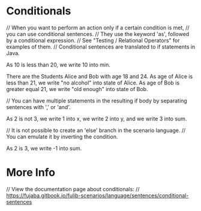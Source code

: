 # Conditionals

// When you want to perform an action only if a certain condition is met,
// you can use conditional sentences.
// They use the keyword 'as', followed by a conditional expression.
// See "Testing / Relational Operators" for examples of them.
// Conditional sentences are translated to if statements in Java.

As 10 is less than 20, we write 10 into min.

There are the Students Alice and Bob with age 18 and 24.
As age of Alice is less than 21, we write "no alcohol" into state of Alice.
As age of Bob is greater equal 21, we write "old enough" into state of Bob.

// You can have multiple statements in the resulting if body by separating sentences with ',' or 'and'.

As 2 is not 3, we write 1 into x, we write 2 into y, and we write 3 into sum.

// It is not possible to create an 'else' branch in the scenario language.
// You can emulate it by inverting the condition.

As 2 is 3, we write -1 into sum.

# More Info

// View the documentation page about conditionals:
// https://fujaba.gitbook.io/fulib-scenarios/language/sentences/conditional-sentences
